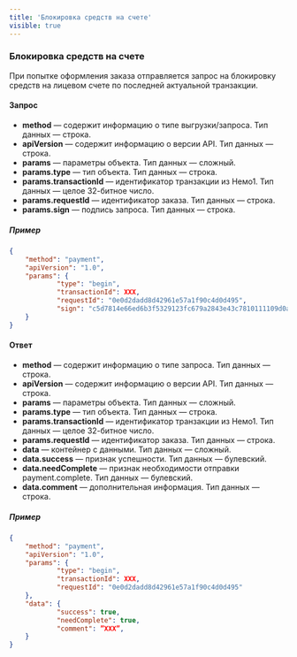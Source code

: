 ```yaml
---
title: 'Блокировка средств на счете'
visible: true
---
```


### Блокировка средств на счете

При попытке оформления заказа отправляется запрос на блокировку средств на лицевом счете по последней актуальной транзакции.

#### Запрос

-   **method** — содержит информацию о типе выгрузки/запроса. Тип данных — строка.
-   **apiVersion** — содержит информацию о версии API. Тип данных — строка. 
-   **params** — параметры объекта. Тип данных — сложный.
-   **params.type** — тип объекта. Тип данных — строка.
-   **params.transactionId** — идентификатор транзакции из Немо1. Тип данных — целое 32-битное число.
-   **params.requestId** — идентификатор заказа. Тип данных — строка.
-   **params.sign** — подпись запроса. Тип данных — строка.

##### Пример
```json
{
    "method": "payment",
    "apiVersion": "1.0",
    "params": {
        	"type": "begin",
        	"transactionId": XXX,
        	"requestId": "0e0d2dadd8d42961e57a1f90c4d0d495",
        	"sign": "c5d7814e66ed6b3f5329123fc679a2843e43c7810111109d0a14aca2138daa38"
    }
}
```

#### Ответ

-   **method** — содержит информацию о типе запроса. Тип данных — строка.
-   **apiVersion** — содержит информацию о версии API. Тип данных — строка. 
-   **params** — параметры объекта. Тип данных — сложный.
-   **params.type** — тип объекта. Тип данных — строка.
-   **params.transactionId** — идентификатор транзакции из Немо1. Тип данных — целое 32-битное число. 
-   **params.requestId** — идентификатор заказа. Тип данных — строка.
-   **data** — контейнер с данными. Тип данных — сложный. 
-   **data.success** — признак успешности. Тип данных — булевский.
-   **data.needComplete** — признак необходимости отправки payment.complete. Тип данных — булевский.
-   **data.comment** — дополнительная информация. Тип данных — строка.

##### Пример
```json
{
    "method": "payment",
    "apiVersion": "1.0",
    "params": {
        	"type": "begin",
        	"transactionId": XXX,
        	"requestId": "0e0d2dadd8d42961e57a1f90c4d0d495"
    },
    "data": {
        	"success": true,
        	"needComplete": true,
        	"comment": ”XXX”,
    }
}
```
